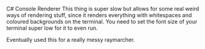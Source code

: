 C# Console Renderer
This thing is super slow but allows for some real weird ways of rendering stuff, since it renders everything with whitespaces and coloured backgrounds on the terminal.
You need to set the font size of your terminal super low for it to even run.

Eventually used this for a really messy raymarcher.
